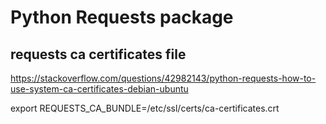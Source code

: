 # Python Requests package

## requests ca certificates file
https://stackoverflow.com/questions/42982143/python-requests-how-to-use-system-ca-certificates-debian-ubuntu

export REQUESTS_CA_BUNDLE=/etc/ssl/certs/ca-certificates.crt